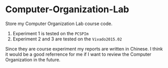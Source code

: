# Computer-Organization-Lab
Store my Computer Organization Lab course code.

1. Experiment 1 is tested on the `PCSPIm`
2. Experiment 2 and 3 are tested on the `Vivado2015.02`

Since they are course experiment my reports are written in Chinese.
I think it would be a good referrence for me if I want to review the Computer Organization in the future.
